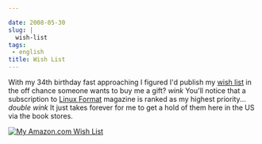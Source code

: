 ```yaml
---

date: 2008-05-30
slug: |
  wish-list
tags:
 - english
title: Wish List
---
```


With my 34th birthday fast approaching I figured I'd publish my [wish
list](https://www.amazon.com/gp/registry/wishlist/32BX7VP2GEFI1%20) in
the off chance someone wants to buy me a gift? *wink* You'll notice that
a subscription to [Linux Format](http://www.linuxformat.co.uk/) magazine
is ranked as my highest priority... *double wink* It just takes forever
for me to get a hold of them here in the US via the book stores.

[![My Amazon.com Wish
List](http://g-ecx.images-amazon.com/images/G/01/gifts/registries/wishlist/v2/web/wl-btn-74-b._V46774601_.gif)](http://www.amazon.com/gp/registry/wishlist/32BX7VP2GEFI1/ref=wl_web)
